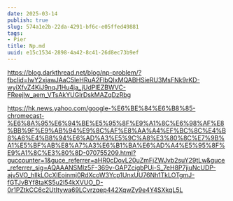```yaml
---
date: 2025-03-14
publish: true
slug: 574a1e2b-22da-4291-bf6c-e05ffed49881
tags:
- Pier
title: Np.md
uuid: e15c1534-2898-4a42-8c41-26d8ec73b9ef
---
```

https://blog.darkthread.net/blog/np-problem/?fbclid=IwY2xjawJAaC5leHRuA2FlbQIxMQABHSieRU3MsFNk9rKD-wyiXfvZ4KiJ9nqJ1Hu4ja_jUdPlEZBWVC-FReejlw_aem_VTsAkYUGIrDskMAZqDzRbg

https://hk.news.yahoo.com/google-%E6%BE%84%E6%B8%85-chromecast-%E6%8A%95%E6%94%BE%E5%95%8F%E9%A1%8C%E6%98%AF%E8%BB%9F%E9%AB%94%E9%8C%AF%E8%AA%A4%EF%BC%8C%E4%B8%A6%E4%B8%94%E6%AD%A3%E5%9C%A8%E3%80%8C%E7%9B%A1%E5%BF%AB%E8%A7%A3%E6%B1%BA%E6%AD%A4%E5%95%8F%E9%A1%8C%E3%80%8D-070755209.html?guccounter=1&guce_referrer=aHR0cDovL20uZmFjZWJvb2suY29tLw&guce_referrer_sig=AQAAANSMlz5F-369v-GAPZcigbPUi-S_7eH8P7jiuNcUDP-ajv5VO_hllkLOcXlEoinmj0RdXcoW3Ycp1UnxUU76Nh1TkLOTgmJ-fGTJvBYf8taKS5u2l54kXVUO_D-0r1PZtkCC6c2UtItywa69LCvrzqep442XqwZy9e4Y4SXkqL5L
